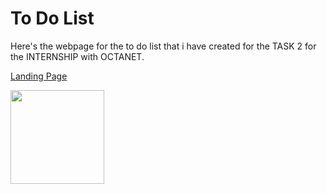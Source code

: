 # To Do List   
  

Here's the webpage for the to do list that i have created for the TASK 2 for the INTERNSHIP with OCTANET.

[Landing Page](https://santhosh-sivakumar.github.io/OCTANET_APRIL/To%20Do%20Page/)
  
  
<img src="https://i.giphy.com/DLz5I4BGyRSOlbSC3o.webp" width="150px">